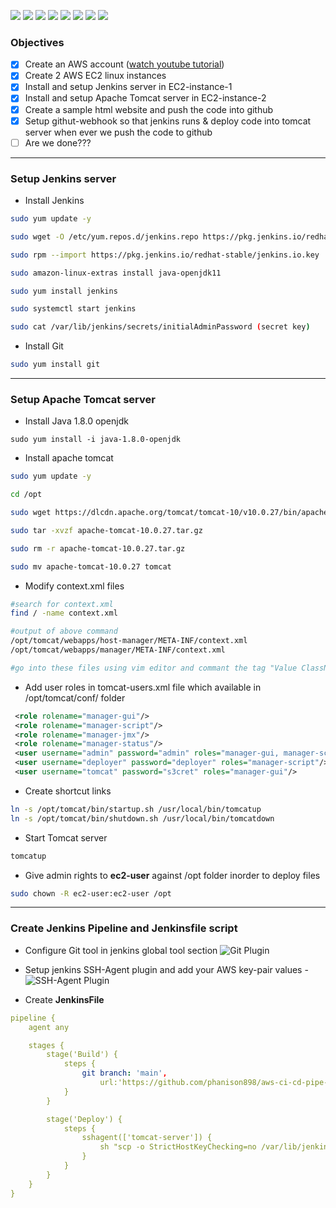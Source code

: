 ![](https://www.vectorlogo.zone/logos/amazon_aws/amazon_aws-icon.svg)
![](https://www.vectorlogo.zone/logos/ansible/ansible-icon.svg)
![](https://www.vectorlogo.zone/logos/docker/docker-icon.svg)
![](https://www.vectorlogo.zone/logos/git-scm/git-scm-icon.svg)
![](https://www.vectorlogo.zone/logos/jenkins/jenkins-icon.svg)
![](https://www.vectorlogo.zone/logos/nagios/nagios-icon.svg)
![](https://www.vectorlogo.zone/logos/nginx/nginx-icon.svg)
![](https://www.vectorlogo.zone/logos/terraformio/terraformio-icon.svg)

### Objectives

- [x] Create an AWS account ([watch youtube tutorial](https://www.youtube.com/watch?v=XhW17g73fvY "How to Create AWS Account Free in 5 Minutes"))
- [x] Create 2 AWS EC2 linux instances
- [x] Install and setup Jenkins server in EC2-instance-1
- [x] Install and setup Apache Tomcat server in EC2-instance-2
- [x] Create a sample html website and push the code into github
- [x] Setup githut-webhook so that jenkins runs & deploy code into tomcat server when ever we push the code to github
- [ ] Are we done???

---

### Setup Jenkins server

- Install Jenkins

```bash
sudo yum update -y

sudo wget -O /etc/yum.repos.d/jenkins.repo https://pkg.jenkins.io/redhat-stable/jenkins.repo

sudo rpm --import https://pkg.jenkins.io/redhat-stable/jenkins.io.key

sudo amazon-linux-extras install java-openjdk11

sudo yum install jenkins

sudo systemctl start jenkins

sudo cat /var/lib/jenkins/secrets/initialAdminPassword (secret key)
```

- Install Git

```bash
sudo yum install git

```

---

### Setup Apache Tomcat server

- Install Java 1.8.0 openjdk

```
sudo yum install -i java-1.8.0-openjdk
```

- Install apache tomcat

```bash
sudo yum update -y

cd /opt

sudo wget https://dlcdn.apache.org/tomcat/tomcat-10/v10.0.27/bin/apache-tomcat-10.0.27.tar.gz

sudo tar -xvzf apache-tomcat-10.0.27.tar.gz

sudo rm -r apache-tomcat-10.0.27.tar.gz

sudo mv apache-tomcat-10.0.27 tomcat
```

- Modify context.xml files

```bash
#search for context.xml
find / -name context.xml

#output of above command
/opt/tomcat/webapps/host-manager/META-INF/context.xml
/opt/tomcat/webapps/manager/META-INF/context.xml

#go into these files using vim editor and commant the tag "Value ClassName"
```

- Add user roles in tomcat-users.xml file which available in /opt/tomcat/conf/ folder

```xml
 <role rolename="manager-gui"/>
 <role rolename="manager-script"/>
 <role rolename="manager-jmx"/>
 <role rolename="manager-status"/>
 <user username="admin" password="admin" roles="manager-gui, manager-script, manager-jmx, manager-status"/>
 <user username="deployer" password="deployer" roles="manager-script"/>
 <user username="tomcat" password="s3cret" roles="manager-gui"/>
```

- Create shortcut links

```bash
ln -s /opt/tomcat/bin/startup.sh /usr/local/bin/tomcatup
ln -s /opt/tomcat/bin/shutdown.sh /usr/local/bin/tomcatdown
```

- Start Tomcat server

```bash
tomcatup
```

- Give admin rights to **ec2-user** against /opt folder inorder to deploy files

```bash
sudo chown -R ec2-user:ec2-user /opt
```

---

### Create Jenkins Pipeline and Jenkinsfile script

- Configure Git tool in jenkins global tool section
  ![Git Plugin](https://firebasestorage.googleapis.com/v0/b/my--drive-e7a5b.appspot.com/o/project_images%2Fjenkins_git_global_tool_config.png?alt=media&token=a23d902f-b95d-4877-917a-f297104b5c39)

- Setup jenkins SSH-Agent plugin and add your AWS key-pair values -![SSH-Agent Plugin](https://firebasestorage.googleapis.com/v0/b/my--drive-e7a5b.appspot.com/o/project_images%2Fjenkins_sshagent_setup_img.png?alt=media&token=9b2a8fd6-49d7-45c2-bcdc-5eedd79f97e5)

- Create **JenkinsFile**

```yml
pipeline {
    agent any

    stages {
        stage('Build') {
            steps {
                git branch: 'main',
                    url:'https://github.com/phanison898/aws-ci-cd-pipe-line.git'
            }
        }

        stage('Deploy') {
            steps {
                sshagent(['tomcat-server']) {
                    sh "scp -o StrictHostKeyChecking=no /var/lib/jenkins/workspace/sample-project/src/* ec2-user@34.205.69.92:/opt/tomcat/webapps/ROOT/"
                }
            }
        }
    }
}

```
